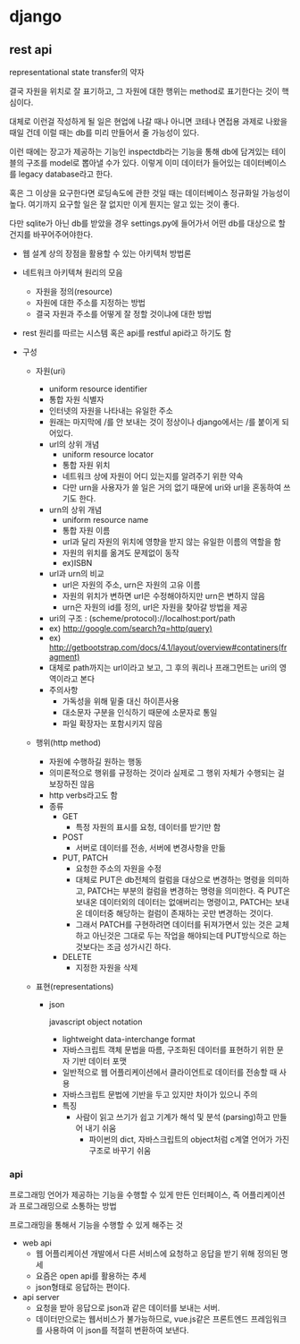 # django

## rest api

representational state transfer의 약자

결국 자원을 위치로 잘 표기하고, 그 자원에 대한 행위는 method로 표기한다는 것이 핵심이다.

대체로 이런걸 작성하게 될 일은 현업에 나갈 때나 아니면 코테나 면접용 과제로 나왔을 때일 건데 이럴 때는 db를 미리 만들어서 줄 가능성이 있다.

이런 때에는 장고가 제공하는 기능인 inspectdb라는 기능을 통해  db에 담겨있는 테이블의 구조를 model로 뽑아낼 수가 있다. 이렇게 이미 데이터가 들어있는 데이터베이스를 legacy database라고 한다.

혹은 그 이상을 요구한다면 로딩속도에 관한 것일 때는 데이터베이스 정규화일 가능성이 높다. 여기까지 요구할 일은 잘 없지만 이게 뭔지는 알고 있는 것이 좋다.

다만 sqlite가 아닌 db를 받았을 경우 settings.py에 들어가서 어떤 db를 대상으로 할 건지를 바꾸어주어야한다.

- 웹 설계 상의 장점을 활용할 수 있는 아키텍처 방법론

- 네트워크 아키텍쳐 원리의 모음

  - 자원을 정의(resource)
  - 자원에 대한 주소를 지정하는 방법
  - 결국 자원과  주소를 어떻게 잘 정할 것이냐에 대한 방법

- rest 원리를 따르는 시스템 혹은 api를 restful api라고 하기도 함

- 구성

  - 자원(uri)

    - uniform resource identifier
    - 통합 자원 식별자
    - 인터넷의 자원을 나타내는 유일한 주소
    - 원래는 마지막에 /를 안 보내는 것이 정상이나 django에서는 /를 붙이게 되어있다.
    - url의 상위 개념
      - uniform resource locator
      - 통합 자원 위치
      - 네트워크 상에 자원이 어디 있는지를 알려주기 위한 약속
      - 다만 urn을 사용자가 쓸 일은 거의 없기 때문에  uri와 url을 혼동하여 쓰기도 한다.
    - urn의 상위 개념
      - uniform resource name
      - 통합 자원 이름
      - url과 달리 자원의 위치에 영향을 받지 않는 유일한 이름의 역할을 함
      - 자원의 위치를 옮겨도 문제없이 동작
      - ex)ISBN
    - url과 urn의 비교
      - url은 자원의 주소, urn은 자원의 고유 이름
      - 자원의 위치가 변하면 url은 수정해야하지만 urn은 변하지 않음
      - urn은 자원의 id를 정의, url은 자원을 찾아갈 방법을 제공
    - uri의 구조 : (scheme/protocol)://localhost:port/path
    - ex) http://google.com/search?q=http(query)
    - ex) http://getbootstrap.com/docs/4.1/layout/overview#contatiners(fragment)
    - 대체로 path까지는 url이라고 보고, 그 후의 쿼리나 프래그먼트는 uri의 영역이라고 본다
    - 주의사항
      - 가독성을 위해 밑줄 대신 하이픈사용
      - 대소문자 구분을 인식하기 때문에 소문자로 통일
      - 파일 확장자는 포함시키지 않음
  
  - 행위(http method)
  
    - 자원에 수행하길 원하는 행동
    - 의미론적으로 행위를 규정하는 것이라 실제로 그 행위 자체가 수행되는 걸 보장하진 않음
    - http verbs라고도 함
    - 종류
      - GET
        - 특정 자원의 표시를 요청, 데이터를 받기만 함
      - POST
        - 서버로 데이터를 전송, 서버에 변경사항을 만듦
      - PUT, PATCH
        - 요청한 주소의 자원을 수정
        - 대체로 PUT은 db전체의 컬럼을 대상으로 변경하는 명령을 의미하고, PATCH는 부분의 컬럼을 변경하는 명령을 의미한다. 즉 PUT은 보내온 데이터외의 데이터는 없애버리는 명령이고, PATCH는 보내온 데이터중 해당하는 컬럼이 존재하는 곳만 변경하는 것이다.
        - 그래서 PATCH를 구현하려면 데이터를 뒤져가면서 있는 것은 교체하고 아닌것은 그대로 두는 작업을 해야되는데 PUT방식으로 하는 것보다는 조금 성가시긴 하다.
      - DELETE
        - 지정한 자원을 삭제
  
  - 표현(representations)
  
    - json 
  
      javascript object notation
  
      - lightweight data-interchange format
      - 자바스크립트 객체 문법을 따름, 구조화된 데이터를 표현하기 위한 문자 기반 데이터 포맷
      - 일반적으로 웹 어플리케이션에서 클라이언트로 데이터를 전송할 때 사용
      - 자바스크립트 문법에 기반을 두고 있지만 차이가 있으니 주의
      - 특징
        - 사람이 읽고 쓰기가 쉽고 기계가 해석 및 분석
          (parsing)하고 만들어 내기 쉬움
          - 파이썬의 dict,  자바스크립트의 object처럼 c계열 언어가 가진 구조로 바꾸기 쉬움

### api

프로그래밍 언어가 제공하는 기능을 수행할 수 있게 만든 인터페이스, 즉 어플리케이션과 프로그래밍으로 소통하는 방법

프로그래밍을 통해서 기능을 수행할 수 있게 해주는 것

- web api
  - 웹 어플리케이션 개발에서 다른 서비스에 요청하고 응답을 받기 위해 정의된 명세
  - 요즘은 open api를 활용하는 추세
  - json형태로 응답하는 편이다.
- api server
  - 요청을 받아 응답으로 json과 같은 데이터를 보내는 서버.
  - 데이터만으로는 웹서비스가 불가능하므로, vue.js같은 프론트엔드 프레임워크를 사용하여 이 json를 적절히 변환하여 보낸다.

